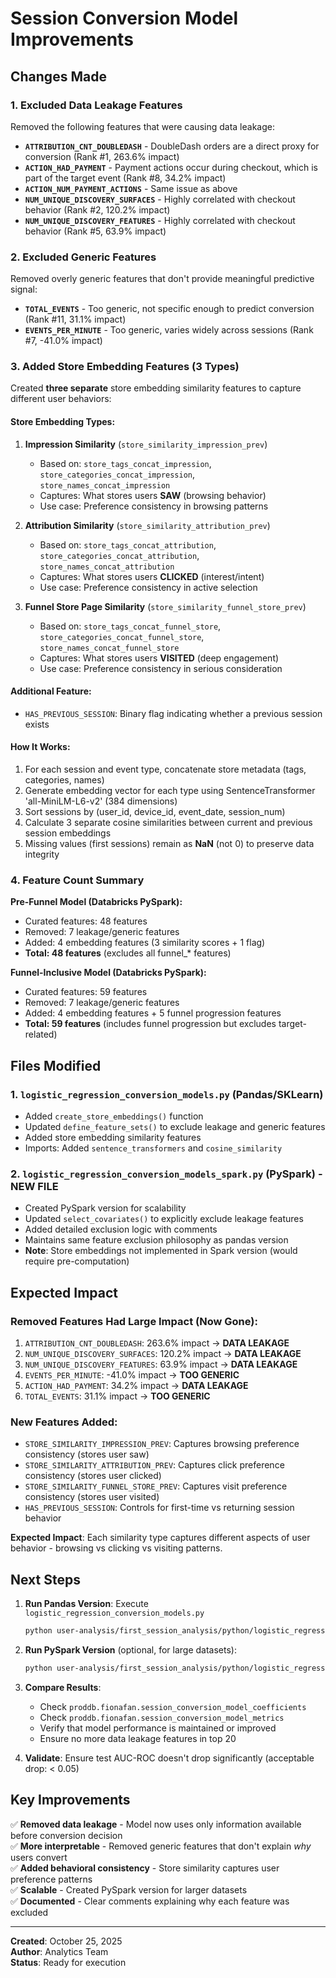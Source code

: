 # Session Conversion Model Improvements

## Changes Made

### 1. Excluded Data Leakage Features

Removed the following features that were causing data leakage:

- **`ATTRIBUTION_CNT_DOUBLEDASH`** - DoubleDash orders are a direct proxy for conversion (Rank #1, 263.6% impact)
- **`ACTION_HAD_PAYMENT`** - Payment actions occur during checkout, which is part of the target event (Rank #8, 34.2% impact)
- **`ACTION_NUM_PAYMENT_ACTIONS`** - Same issue as above
- **`NUM_UNIQUE_DISCOVERY_SURFACES`** - Highly correlated with checkout behavior (Rank #2, 120.2% impact)
- **`NUM_UNIQUE_DISCOVERY_FEATURES`** - Highly correlated with checkout behavior (Rank #5, 63.9% impact)

### 2. Excluded Generic Features

Removed overly generic features that don't provide meaningful predictive signal:

- **`TOTAL_EVENTS`** - Too generic, not specific enough to predict conversion (Rank #11, 31.1% impact)
- **`EVENTS_PER_MINUTE`** - Too generic, varies widely across sessions (Rank #7, -41.0% impact)

### 3. Added Store Embedding Features (3 Types)

Created **three separate** store embedding similarity features to capture different user behaviors:

#### **Store Embedding Types:**

1. **Impression Similarity** (`store_similarity_impression_prev`)
   - Based on: `store_tags_concat_impression`, `store_categories_concat_impression`, `store_names_concat_impression`
   - Captures: What stores users **SAW** (browsing behavior)
   - Use case: Preference consistency in browsing patterns

2. **Attribution Similarity** (`store_similarity_attribution_prev`)
   - Based on: `store_tags_concat_attribution`, `store_categories_concat_attribution`, `store_names_concat_attribution`
   - Captures: What stores users **CLICKED** (interest/intent)
   - Use case: Preference consistency in active selection

3. **Funnel Store Page Similarity** (`store_similarity_funnel_store_prev`)
   - Based on: `store_tags_concat_funnel_store`, `store_categories_concat_funnel_store`, `store_names_concat_funnel_store`
   - Captures: What stores users **VISITED** (deep engagement)
   - Use case: Preference consistency in serious consideration

#### **Additional Feature:**
- `HAS_PREVIOUS_SESSION`: Binary flag indicating whether a previous session exists

#### How It Works:

1. For each session and event type, concatenate store metadata (tags, categories, names)
2. Generate embedding vector for each type using SentenceTransformer 'all-MiniLM-L6-v2' (384 dimensions)
3. Sort sessions by (user_id, device_id, event_date, session_num)
4. Calculate 3 separate cosine similarities between current and previous session embeddings
5. Missing values (first sessions) remain as **NaN** (not 0) to preserve data integrity

### 4. Feature Count Summary

**Pre-Funnel Model (Databricks PySpark):**
- Curated features: 48 features
- Removed: 7 leakage/generic features
- Added: 4 embedding features (3 similarity scores + 1 flag)
- **Total: 48 features** (excludes all funnel_* features)

**Funnel-Inclusive Model (Databricks PySpark):**
- Curated features: 59 features
- Removed: 7 leakage/generic features
- Added: 4 embedding features + 5 funnel progression features
- **Total: 59 features** (includes funnel progression but excludes target-related)

## Files Modified

### 1. `logistic_regression_conversion_models.py` (Pandas/SKLearn)
- Added `create_store_embeddings()` function
- Updated `define_feature_sets()` to exclude leakage and generic features
- Added store embedding similarity features
- Imports: Added `sentence_transformers` and `cosine_similarity`

### 2. `logistic_regression_conversion_models_spark.py` (PySpark) - NEW FILE
- Created PySpark version for scalability
- Updated `select_covariates()` to explicitly exclude leakage features
- Added detailed exclusion logic with comments
- Maintains same feature exclusion philosophy as pandas version
- **Note**: Store embeddings not implemented in Spark version (would require pre-computation)

## Expected Impact

### Removed Features Had Large Impact (Now Gone):
1. `ATTRIBUTION_CNT_DOUBLEDASH`: 263.6% impact → **DATA LEAKAGE**
2. `NUM_UNIQUE_DISCOVERY_SURFACES`: 120.2% impact → **DATA LEAKAGE**
3. `NUM_UNIQUE_DISCOVERY_FEATURES`: 63.9% impact → **DATA LEAKAGE**
4. `EVENTS_PER_MINUTE`: -41.0% impact → **TOO GENERIC**
5. `ACTION_HAD_PAYMENT`: 34.2% impact → **DATA LEAKAGE**
6. `TOTAL_EVENTS`: 31.1% impact → **TOO GENERIC**

### New Features Added:
- `STORE_SIMILARITY_IMPRESSION_PREV`: Captures browsing preference consistency (stores user saw)
- `STORE_SIMILARITY_ATTRIBUTION_PREV`: Captures click preference consistency (stores user clicked)
- `STORE_SIMILARITY_FUNNEL_STORE_PREV`: Captures visit preference consistency (stores user visited)
- `HAS_PREVIOUS_SESSION`: Controls for first-time vs returning session behavior

**Expected Impact**: Each similarity type captures different aspects of user behavior - browsing vs clicking vs visiting patterns.

## Next Steps

1. **Run Pandas Version**: Execute `logistic_regression_conversion_models.py`
   ```bash
   python user-analysis/first_session_analysis/python/logistic_regression_conversion_models.py
   ```

2. **Run PySpark Version** (optional, for large datasets):
   ```bash
   python user-analysis/first_session_analysis/python/logistic_regression_conversion_models_spark.py
   ```

3. **Compare Results**: 
   - Check `proddb.fionafan.session_conversion_model_coefficients`
   - Check `proddb.fionafan.session_conversion_model_metrics`
   - Verify that model performance is maintained or improved
   - Ensure no more data leakage features in top 20

4. **Validate**: Ensure test AUC-ROC doesn't drop significantly (acceptable drop: < 0.05)

## Key Improvements

✅ **Removed data leakage** - Model now uses only information available before conversion decision  
✅ **More interpretable** - Removed generic features that don't explain *why* users convert  
✅ **Added behavioral consistency** - Store similarity captures user preference patterns  
✅ **Scalable** - Created PySpark version for larger datasets  
✅ **Documented** - Clear comments explaining why each feature was excluded  

---

**Created**: October 25, 2025  
**Author**: Analytics Team  
**Status**: Ready for execution

